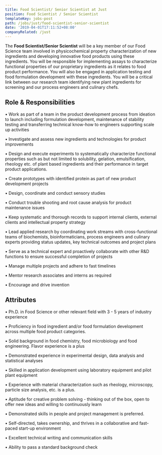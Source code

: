```yaml
---
title: Food Scientist/ Senior Scientist at Just
position: Food Scientist / Senior Scientist
templateKey: jobs-post
path: /jobs/just/food-scientist-senior-scientist
date: '2019-04-01T17:11:52+08:00'
companyRelated: /just
---
```

The **Food Scientist/Senior Scientist** will be a key member of our Food Science team involved in physicochemical property characterization of new ingredients and developing innovative food products using these ingredients. You will be responsible for implementing assays to characterize functional properties of our proprietary ingredients as it relates to food product performance. You will also be engaged in application testing and food formulation development with these ingredients.  You will be a critical link between our research team identifying new plant ingredients for screening and our process engineers and culinary chefs.



## Role & Responsibilities

•    Work as part of a team in the product development process from ideation to launch including formulation development, maintenance of stability testing and transferring technical know-how to engineers supporting scale up activities

•    Investigate and assess new ingredients and technologies for product improvements 

•    Design and execute experiments to systematically characterize functional properties such as but not limited to solubility, gelation, emulsification, rheology etc. of plant based ingredients and their performance in target product applications. 

•    Create prototypes with identified protein as part of new product development projects

•    Design, coordinate and conduct sensory studies

•    Conduct trouble shooting and root cause analysis for product maintenance issues

•    Keep systematic and thorough records to support internal clients, external clients and intellectual property strategy  

•    Lead applied research by coordinating work streams with cross-functional teams of biochemists, bioinformaticians, process engineers and culinary experts providing status updates, key technical outcomes and project plans

•    Serve as a technical expert and proactively collaborate with other R&D functions to ensure successful completion of projects

•    Manage multiple projects and adhere to fast timelines

•    Mentor research associates and interns as required

•    Encourage and drive invention



## Attributes

•    Ph.D. in Food Science or other relevant field with 3 - 5 years of industry experience

•    Proficiency in food ingredient and/or food formulation development across multiple food product categories.

•    Solid background in food chemistry, food microbiology and food engineering. Flavor experience is a plus

•    Demonstrated experience in experimental design, data analysis and statistical analyses

•    Skilled in application development using laboratory equipment and pilot plant equipment

•    Experience with material characterization such as rheology, microscopy, particle size analysis, etc. is a plus.

•    Aptitude for creative problem solving - thinking out of the box, open to offer new ideas and willing to continuously learn

•    Demonstrated skills in people and project management is preferred.

•    Self-directed, takes ownership, and thrives in a collaborative and fast-paced start-up environment

•    Excellent technical writing and communication skills

•    Ability to pass a standard background check
